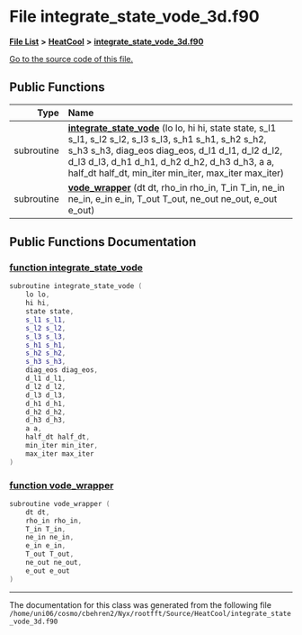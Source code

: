 
# File integrate\_state\_vode\_3d.f90


[**File List**](files.md) **>** [**HeatCool**](dir_8c890215953ac09098af8cb94c8b9fc0.md) **>** [**integrate\_state\_vode\_3d.f90**](integrate__state__vode__3d_8f90.md)

[Go to the source code of this file.](integrate__state__vode__3d_8f90_source.md)


















## Public Functions

| Type | Name |
| ---: | :--- |
|  subroutine | [**integrate\_state\_vode**](integrate__state__vode__3d_8f90.md#function-integrate-state-vode) (lo lo, hi hi, state state, s\_l1 s\_l1, s\_l2 s\_l2, s\_l3 s\_l3, s\_h1 s\_h1, s\_h2 s\_h2, s\_h3 s\_h3, diag\_eos diag\_eos, d\_l1 d\_l1, d\_l2 d\_l2, d\_l3 d\_l3, d\_h1 d\_h1, d\_h2 d\_h2, d\_h3 d\_h3, a a, half\_dt half\_dt, min\_iter min\_iter, max\_iter max\_iter) <br> |
|  subroutine | [**vode\_wrapper**](integrate__state__vode__3d_8f90.md#function-vode-wrapper) (dt dt, rho\_in rho\_in, T\_in T\_in, ne\_in ne\_in, e\_in e\_in, T\_out T\_out, ne\_out ne\_out, e\_out e\_out) <br> |








## Public Functions Documentation


### <a href="#function-integrate-state-vode" id="function-integrate-state-vode">function integrate\_state\_vode </a>


```cpp
subroutine integrate_state_vode (
    lo lo,
    hi hi,
    state state,
    s_l1 s_l1,
    s_l2 s_l2,
    s_l3 s_l3,
    s_h1 s_h1,
    s_h2 s_h2,
    s_h3 s_h3,
    diag_eos diag_eos,
    d_l1 d_l1,
    d_l2 d_l2,
    d_l3 d_l3,
    d_h1 d_h1,
    d_h2 d_h2,
    d_h3 d_h3,
    a a,
    half_dt half_dt,
    min_iter min_iter,
    max_iter max_iter
) 
```



### <a href="#function-vode-wrapper" id="function-vode-wrapper">function vode\_wrapper </a>


```cpp
subroutine vode_wrapper (
    dt dt,
    rho_in rho_in,
    T_in T_in,
    ne_in ne_in,
    e_in e_in,
    T_out T_out,
    ne_out ne_out,
    e_out e_out
) 
```



------------------------------
The documentation for this class was generated from the following file `/home/uni06/cosmo/cbehren2/Nyx/rootfft/Source/HeatCool/integrate_state_vode_3d.f90`